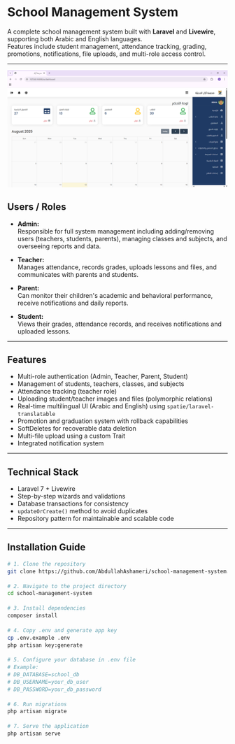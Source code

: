 # School Management System

A complete school management system built with **Laravel** and **Livewire**, supporting both Arabic and English languages.  
Features include student management, attendance tracking, grading, promotions, notifications, file uploads, and multi-role access control.

---

![Admin Dashboard](screenshots/dashboard.png)

## Users / Roles

- **Admin:**  
  Responsible for full system management including adding/removing users (teachers, students, parents), managing classes and subjects, and overseeing reports and data.

- **Teacher:**  
  Manages attendance, records grades, uploads lessons and files, and communicates with parents and students.

- **Parent:**  
  Can monitor their children's academic and behavioral performance, receive notifications and daily reports.

- **Student:**  
  Views their grades, attendance records, and receives notifications and uploaded lessons.

---

## Features

- Multi-role authentication (Admin, Teacher, Parent, Student)  
- Management of students, teachers, classes, and subjects  
- Attendance tracking (teacher role)  
- Uploading student/teacher images and files (polymorphic relations)  
- Real-time multilingual UI (Arabic and English) using `spatie/laravel-translatable`  
- Promotion and graduation system with rollback capabilities  
- SoftDeletes for recoverable data deletion  
- Multi-file upload using a custom Trait  
- Integrated notification system  

---

## Technical Stack

- Laravel 7 + Livewire  
- Step-by-step wizards and validations  
- Database transactions for consistency  
- `updateOrCreate()` method to avoid duplicates  
- Repository pattern for maintainable and scalable code  

---

## Installation Guide

```bash
# 1. Clone the repository
git clone https://github.com/AbdullahAshameri/school-management-system.git

# 2. Navigate to the project directory
cd school-management-system

# 3. Install dependencies
composer install

# 4. Copy .env and generate app key
cp .env.example .env
php artisan key:generate

# 5. Configure your database in .env file
# Example:
# DB_DATABASE=school_db
# DB_USERNAME=your_db_user
# DB_PASSWORD=your_db_password

# 6. Run migrations
php artisan migrate

# 7. Serve the application
php artisan serve
